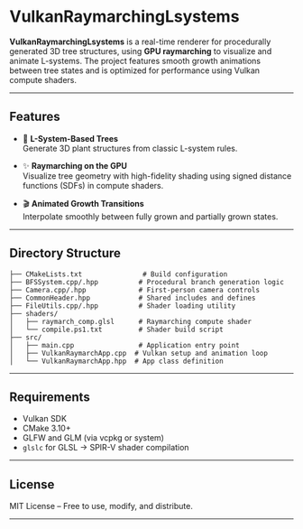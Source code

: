 # VulkanRaymarchingLsystems


**VulkanRaymarchingLsystems** is a real-time renderer for procedurally generated 3D tree structures, using **GPU raymarching** to visualize and animate L-systems. The project features smooth growth animations between tree states and is optimized for performance using Vulkan compute shaders.

---

## Features

- 🌿 **L-System-Based Trees**  
  Generate 3D plant structures from classic L-system rules.

- ✨ **Raymarching on the GPU**  
  Visualize tree geometry with high-fidelity shading using signed distance functions (SDFs) in compute shaders.

- 🎬 **Animated Growth Transitions**  
  Interpolate smoothly between fully grown and partially grown states.

---

## Directory Structure

```plaintext
├── CMakeLists.txt               # Build configuration
├── BFSSystem.cpp/.hpp          # Procedural branch generation logic
├── Camera.cpp/.hpp             # First-person camera controls
├── CommonHeader.hpp            # Shared includes and defines
├── FileUtils.cpp/.hpp          # Shader loading utility
├── shaders/
│   ├── raymarch_comp.glsl      # Raymarching compute shader
│   └── compile.ps1.txt         # Shader build script
├── src/
│   ├── main.cpp                # Application entry point
│   ├── VulkanRaymarchApp.cpp  # Vulkan setup and animation loop
│   └── VulkanRaymarchApp.hpp  # App class definition
```

---


## Requirements

- Vulkan SDK
- CMake 3.10+
- GLFW and GLM (via vcpkg or system)
- `glslc` for GLSL → SPIR-V shader compilation

---

## License

MIT License – Free to use, modify, and distribute.

---
